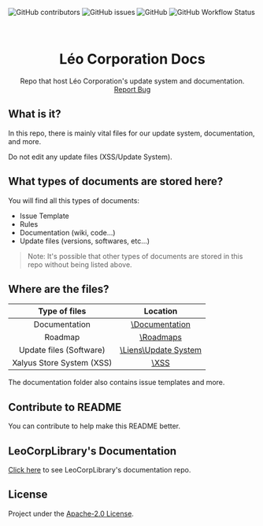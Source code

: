 ![GitHub contributors](https://img.shields.io/github/contributors/Leo-Corporation/LeoCorp-Docs)
![GitHub issues](https://img.shields.io/github/issues/Leo-Corporation/LeoCorp-Docs) 
![GitHub](https://img.shields.io/github/license/Leo-Corporation/LeoCorp-Docs)
![GitHub Workflow Status](https://img.shields.io/github/workflow/status/Leo-Corporation/LeoCorp-Docs/Check%20markdown%20links)

<br />
<p align="center">
  <h1 align="center">Léo Corporation Docs</h3>

  <p align="center">
    Repo that host Léo Corporation's update system and documentation.
    <br />
    <a href="https://github.com/Leo-Corporation/LeoCorp-Docs/issues/new?assignees=&labels=bug&template=bug_report.md&title=%5BBug%5D+">Report Bug</a>
  </p>
</p>

## What is it?
In this repo, there is mainly vital files for our update system, documentation, and more.

Do not edit any update files (XSS/Update System).
## What types of documents are stored here?
You will find all this types of documents:
- Issue Template
- Rules
- Documentation (wiki, code...)
- Update files (versions, softwares, etc...)

> Note: It's possible that other types of documents are stored in this repo without being listed above.

## Where are the files?

| Type of files | Location |
| :-----------: | :------: |
| Documentation | [\Documentation](https://github.com/Leo-Corporation/LeoCorp-Docs/tree/master/Documentation) |
| Roadmap | [\Roadmaps](https://github.com/Leo-Corporation/LeoCorp-Docs/tree/master/Roadmaps)
| Update files (Software) | [\Liens\Update System](https://github.com/Leo-Corporation/LeoCorp-Docs/tree/master/Liens/Update%20System) |
| Xalyus Store System (XSS) | [\XSS](https://github.com/Leo-Corporation/LeoCorp-Docs/tree/master/XSS) |


The documentation folder also contains issue templates and more.

## Contribute to README
You can contribute to help make this README better.

## LeoCorpLibrary's Documentation
[Click here](https://github.com/Leo-Corporation/LeoCorpLibrary-Web) to see LeoCorpLibrary's documentation repo.

## License
Project under the [Apache-2.0 License](https://github.com/Leo-Corporation/LeoCorp-Docs/blob/master/LICENSE).
